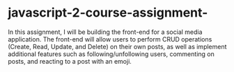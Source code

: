 # javascript-2-course-assignment-
In this assignment, I will be building the front-end for a social media application. The front-end will allow users to perform CRUD operations (Create, Read, Update, and Delete) on their own posts, as well as implement additional features such as following/unfollowing users, commenting on posts, and reacting to a post with an emoji.
